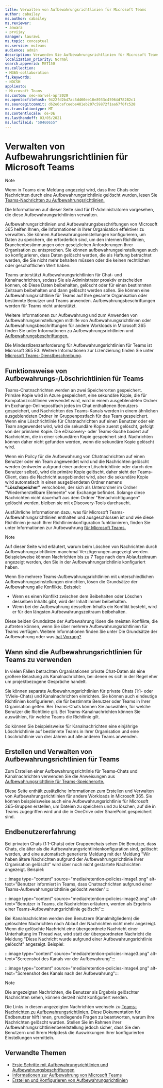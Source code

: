 ```yaml
---
title: Verwalten von Aufbewahrungsrichtlinien für Microsoft Teams
author: cabailey
ms.author: cabailey
ms.reviewer:
- anwara
- prvijay
manager: laurawi
ms.topic: conceptual
ms.service: msteams
audience: admin
description: Verwenden Sie Aufbewahrungsrichtlinien für Microsoft Teams, um Nachrichten zu behalten, die erforderlich sind, um interne Richtlinien, Branchenbestimmungen oder gesetzliche Anforderungen zu erfüllen, und um Nachrichten zu löschen, die als Haftung gelten oder keinen juristischen Geschäftlichen Wert haben.
localization_priority: Normal
search.appverid: MET150
ms.collection:
- M365-collaboration
f1.keywords:
- NOCSH
appliesto:
- Microsoft Teams
ms.custom: seo-marvel-apr2020
ms.openlocfilehash: 9422fd2b47ac3d460ee10e8933c45964d78282c1
ms.sourcegitcommit: d62e6cefceebe481eb207c59872f1aa67f0fc528
ms.translationtype: MT
ms.contentlocale: de-DE
ms.lasthandoff: 03/05/2021
ms.locfileid: "50460655"
---
```

# <a name="manage-retention-policies-for-microsoft-teams"></a>Verwalten von Aufbewahrungsrichtlinien für Microsoft Teams

> [!NOTE]
> Wenn in Teams eine Meldung angezeigt wird, dass Ihre Chats oder Nachrichten durch eine Aufbewahrungsrichtlinie gelöscht wurden, lesen Sie [Teams-Nachrichten zu Aufbewahrungsrichtlinien.](https://support.microsoft.com/office/teams-messages-about-retention-policies-c151fa2f-1558-4cf9-8e51-854e925b483b)
> 
> Die Informationen auf dieser Seite sind für IT-Administratoren vorgesehen, die diese Aufbewahrungsrichtlinien verwalten.

Aufbewahrungsrichtlinien und Aufbewahrungsbeschriftungen von Microsoft 365 helfen Ihnen, die Informationen in Ihrer Organisation effektiver zu verwalten. Sie können Aufbewahrungseinstellungen konfigurieren, um Daten zu speichern, die erforderlich sind, um den internen Richtlinien, Branchenbestimmungen oder gesetzlichen Anforderungen Ihrer Organisation zu entsprechen. Sie können aufbewahrungseinstellungen auch so konfigurieren, dass Daten gelöscht werden, die als Haftung betrachtet werden, die Sie nicht mehr behalten müssen oder die keinen rechtlichen oder geschäftlichen Wert haben.

Teams unterstützt Aufbewahrungsrichtlinien für Chat- und Kanalnachrichten, sodass Sie als Administrator proaktiv entscheiden können, ob Diese Daten beibehalten, gelöscht oder für einen bestimmten Zeitraum beibehalten und dann gelöscht werden sollen. Sie können eine Aufbewahrungsrichtlinie für Teams auf Ihre gesamte Organisation oder bestimmte Benutzer und Teams anwenden. Aufbewahrungsbeschriftungen werden für Teams nicht unterstützt.

Weitere Informationen zur Aufbewahrung und zum Anwenden von Aufbewahrungseinstellungen mithilfe von Aufbewahrungsrichtlinien oder Aufbewahrungsbeschriftungen für andere Workloads in Microsoft 365 finden Sie unter Informationen zu Aufbewahrungsrichtlinien und [Aufbewahrungsbeschriftungen.](https://docs.microsoft.com/microsoft-365/compliance/retention)

Die Mindestlizenzanforderung für Aufbewahrungsrichtlinien für Teams ist Microsoft 365 E3. Weitere Informationen zur Lizenzierung finden Sie unter [Microsoft Teams-Dienstbeschreibung](https://docs.microsoft.com/office365/servicedescriptions/teams-service-description).

## <a name="how-teams-retentiondeletion-policies-work"></a>Funktionsweise von Aufbewahrungs-/Löschrichtlinien für Teams

Teams-Chatnachrichten werden an zwei Speicherorten gespeichert. Primäre Kopie wird in Azure gespeichert, eine sekundäre Kopie, die für Kompatanzrichtlinien verwendet wird, wird in einem ausgeblendeten Ordner im Exchange-Onlinepostfach jedes im Chat enthaltenen Benutzers gespeichert, und Nachrichten des Teams-Kanals werden in einem ähnlichen ausgeblendeten Ordner im Gruppenpostfach für das Team gespeichert. Wenn eine Löschrichtlinie für Chatnachrichten auf einen Benutzer oder ein Team angewendet wird, wird die sekundäre Kopie zuerst gelöscht, gefolgt von der primären Kopie. Die eDiscovery- oder Teams-Suche basiert auf Nachrichten, die in einer sekundären Kopie gespeichert sind. Nachrichten können daher nicht gefunden werden, wenn die sekundäre Kopie gelöscht wird. 

Wenn ein Poilcy für die Aufbewahrung von Chatnachrichten auf einen Benutzer oder ein Team angewendet wird und die Nachrichten gelöscht werden (entweder aufgrund einer anderen Löschrichtlinie oder durch den Benutzer selbst), wird die primäre Kopie gelöscht, daher sieht der Teams-Client, dass die Nachricht ausgeblendet wird, aber die sekundäre Kopie wird automatisch in einen ausgeblendeten Ordner namens **"Löschspeicher"** verschoben, der sich als Unterordner im Ordner  "Wiederherstellbare Elemente" von Exchange befindet. Solange diese Nachrichten nicht dauerhaft aus dem Ordner "Benachrichtigungen" gelöscht werden, bleiben sie mit eDiscovery-Tools durchsucht.

Ausführliche Informationen dazu, was für Microsoft Teams-Aufbewahrungsrichtlinien enthalten und ausgeschlossen ist und wie diese Richtlinien je nach Ihrer Richtlinienkonfiguration funktionieren, finden Sie unter Informationen zur Aufbewahrung [für Microsoft Teams.](https://docs.microsoft.com/microsoft-365/compliance/retention-policies-teams)

> [!NOTE]
> Auf dieser Seite wird erläutert, warum beim Löschen von Nachrichten durch Aufbewahrungsrichtlinien manchmal Verzögerungen angezeigt werden. Beispielsweise können Nachrichten bis zu 7 Tage nach dem Ablaufzeitraum angezeigt werden, den Sie in der Aufbewahrungsrichtlinie konfiguriert haben.

Wenn Sie mehrere Teams-Aufbewahrungsrichtlinien mit unterschiedlichen Aufbewahrungseinstellungen einrichten, lösen die Grundsätze der Aufbewahrung alle Konflikte. Beispiel:
- Wenn es einen Konflikt zwischen dem Beibehalten oder Löschen desselben Inhalts gibt, wird der Inhalt immer beibehalten.
- Wenn bei der Aufbewahrung desselben Inhalts ein Konflikt besteht, wird er für den längsten Aufbewahrungszeitraum beibehalten.

Diese beiden Grundsätze der Aufbewahrung lösen die meisten Konflikte, die auftreten können, wenn Sie über mehrere Aufbewahrungsrichtlinien für Teams verfügen. Weitere Informationen finden Sie unter Die Grundsätze der Aufbewahrung oder was [hat Vorrang?](https://docs.microsoft.com/microsoft-365/compliance/retention#the-principles-of-retention-or-what-takes-precedence)

## <a name="when-to-use-retention-policies-for-teams"></a>Wann sind die Aufbewahrungsrichtlinien für Teams zu verwenden

In vielen Fällen betrachten Organisationen private Chat-Daten als eine größere Belastung als Kanalnachrichten, bei denen es sich in der Regel eher um projektbezogene Gespräche handelt.

Sie können separate Aufbewahrungsrichtlinien für private Chats (1:1- oder 1:Viele-Chats) und Kanalnachrichten einrichten. Sie können auch eindeutige Richtlinien konfigurieren, die für bestimmte Benutzer oder Teams in Ihrer Organisation gelten. Bei Teams-Chats können Sie auswählen, für welche Benutzer die Richtlinie gilt. Bei Teams-Kanalnachrichten können Sie auswählen, für welche Teams die Richtlinie gilt.

So können Sie beispielsweise für Kanalnachrichten eine einjährige Löschrichtlinie auf bestimmte Teams in Ihrer Organisation und eine Löschrichtlinie von drei Jahren auf alle anderen Teams anwenden.

## <a name="create-and-manage-retention-policies-for-teams"></a>Erstellen und Verwalten von Aufbewahrungsrichtlinien für Teams

Zum Erstellen einer Aufbewahrungsrichtlinie für Teams-Chats und Kanalnachrichten verwenden Sie die Anweisungen aus [Aufbewahrungsrichtlinie für Teams-Speicherorte.](https://docs.microsoft.com/microsoft-365/compliance/create-retention-policies#retention-policy-for-teams-locations)

Diese Seite enthält zusätzliche Informationen zum Erstellen und Verwalten von Aufbewahrungsrichtlinien für andere Workloads in Microsoft 365. Sie können beispielsweise auch eine Aufbewahrungsrichtlinie für Microsoft 365-Gruppen erstellen, um Dateien zu speichern und zu löschen, auf die in Teams zugegriffen wird und die in OneDrive oder SharePoint gespeichert sind.  

## <a name="end-user-experience"></a>Endbenutzererfahrung

Bei privaten Chats (1:1-Chats) oder Gruppenchats sehen Die Benutzer, dass Chats, die älter als die Aufbewahrungsrichtlinienkonfiguration sind, gelöscht werden, und eine automatisch generierte Meldung mit der Meldung "Wir haben ältere Nachrichten aufgrund der Aufbewahrungsrichtlinie Ihrer Organisation gelöscht" wird über noch nicht gestartete Nachrichten angezeigt. Beispiel:

:::image type="content" source="media/retention-policies-image1.png" alt-text="Benutzer informiert in Teams, dass Chatnachrichten aufgrund einer Teams-Aufbewahrungsrichtlinie gelöscht werden":::


:::image type="content" source="media/retention-policies-image2.png" alt-text="Benutzer in Teams, die Nachrichten erläutern, werden als Ergebnis einer Teams-Aufbewahrungsrichtlinie gelöscht":::

Bei Kanalnachrichten werden den Benutzern (Kanalmitgliedern) die gelöschten Nachrichten nach Ablauf der Nachrichten nicht mehr angezeigt. Wenn die gelöschte Nachricht eine übergeordnete Nachricht einer Unterhaltung im Thread war, wird statt der übergeordneten Nachricht die Meldung "Diese Nachricht wurde aufgrund einer Aufbewahrungsrichtlinie gelöscht" angezeigt. Beispiel:

:::image type="content" source="media/retention-policies-image3.png" alt-text="Screenshot des Kanals vor der Aufbewahrung":::

:::image type="content" source="media/retention-policies-image4.png" alt-text="Screenshot des Kanals nach der Aufbewahrung":::

> [!NOTE]
> Die angezeigten Nachrichten, die Benutzer als Ergebnis gelöschter Nachrichten sehen, können derzeit nicht konfiguriert werden.

Die Links in diesen angezeigten Nachrichten wechseln zu [Teams-Nachrichten zu Aufbewahrungsrichtlinien.](https://support.microsoft.com/en-us/office/teams-messages-about-retention-policies-c151fa2f-1558-4cf9-8e51-854e925b483b) Diese Dokumentation für Endbenutzer hilft Ihnen, grundlegende Fragen zu beantworten, warum ihre Nachrichten gelöscht wurden. Stellen Sie im Rahmen ihrer Aufbewahrungsrichtlinienbereitstellung jedoch sicher, dass Sie den Benutzern und Ihrem Helpdesk die Auswirkungen Ihrer konfigurierten Einstellungen vermitteln.

## <a name="related-topics"></a>Verwandte Themen

- [Erste Schritte mit Aufbewahrungsrichtlinien und Aufbewahrungsbeschriftungen](https://docs.microsoft.com/microsoft-365/compliance/get-started-with-retention)
- [Informationen zur Aufbewahrung von Microsoft Teams](https://docs.microsoft.com/microsoft-365/compliance/retention-policies-teams)
- [Erstellen und Konfigurieren von Aufbewahrungsrichtlinien](https://docs.microsoft.com/microsoft-365/compliance/create-retention-policies)
